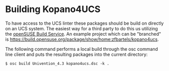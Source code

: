 # Building Kopano4UCS

To have access to the UCS linter these packages should be build on directly on an UCS system. The easiest way for a third party to do this us utilizing the [openSUSE Build Service](https://build.opensuse.org).  An example project which can be "branched" is https://build.opensuse.org/package/show/home:zfbartels/kopano4ucs.

The following command performs a local build through the osc command line client and puts the resulting packages into the current directory:

```
$ osc build Univention_4.3 kopano4ucs.dsc -k .
```
